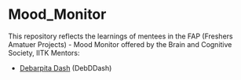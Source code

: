 # Mood_Monitor
This  repository reflects the learnings of mentees in the FAP (Freshers Amatuer Projects) - Mood Monitor offered by the Brain and Cognitive Society, IITK
Mentors: 
- [Debarpita Dash](https://github.com/DebDDash) (DebDDash)

  
